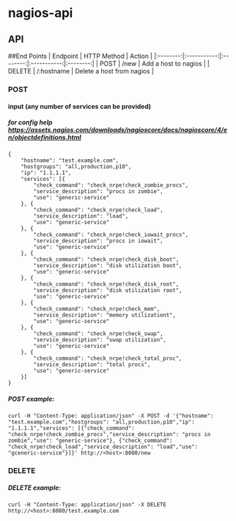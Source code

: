 # nagios-api

## API

##End Points
| Endpoint | HTTP Method | Action |
|:--------:|:-----------:|:--------:|:-----------:|:--------:|
| POST | /new  | Add a host to nagios |
| DELETE | /:hostname  | Delete a host from nagios |


### POST
#### input (any number of services can be provided)
##### for config help https://assets.nagios.com/downloads/nagioscore/docs/nagioscore/4/en/objectdefinitions.html
```
{
	"hostname": "test.example.com",
	"hostgroups": "all,production,p10",
	"ip": "1.1.1.1",
	"services": [{
		"check_command": "check_nrpe!check_zombie_procs",
		"service_description": "procs in zombie",
		"use": "generic-service"
	}, {
		"check_command": "check_nrpe!check_load",
		"service_description": "load",
		"use": "generic-service"
	}, {
		"check_command": "check_nrpe!check_iowait_procs",
		"service_description": "procs in iowait",
		"use": "generic-service"
	}, {
		"check_command": "check_nrpe!check_disk_boot",
		"service_description": "disk utilization boot",
		"use": "generic-service"
	}, {
		"check_command": "check_nrpe!check_disk_root",
		"service_description": "disk utilization root",
		"use": "generic-service"
	}, {
		"check_command": "check_nrpe!check_mem",
		"service_description": "memory utilizationt",
		"use": "generic-service"
	}, {
		"check_command": "check_nrpe!check_swap",
		"service_description": "swap utilization",
		"use": "generic-service"
	}, {
		"check_command": "check_nrpe!check_total_proc",
		"service_description": "total procs",
		"use": "generic-service"
	}]
}
```

##### POST example:
```
curl -H "Content-Type: application/json" -X POST -d '{"hostname": "test.example.com","hostgroups": "all,production,p10","ip": "1.1.1.1","services": [{"check_command": "check_nrpe!check_zombie_procs","service_description": "procs in zombie","use": "generic-service"}, {"check_command": "check_nrpe!check_load","service_description": "load","use": "gceneric-service"}]}' http://<host>:8080/new
```

### DELETE

##### DELETE example:
```
curl -H "Content-Type: application/json" -X DELETE http://<host>:8080/test.example.com
```
